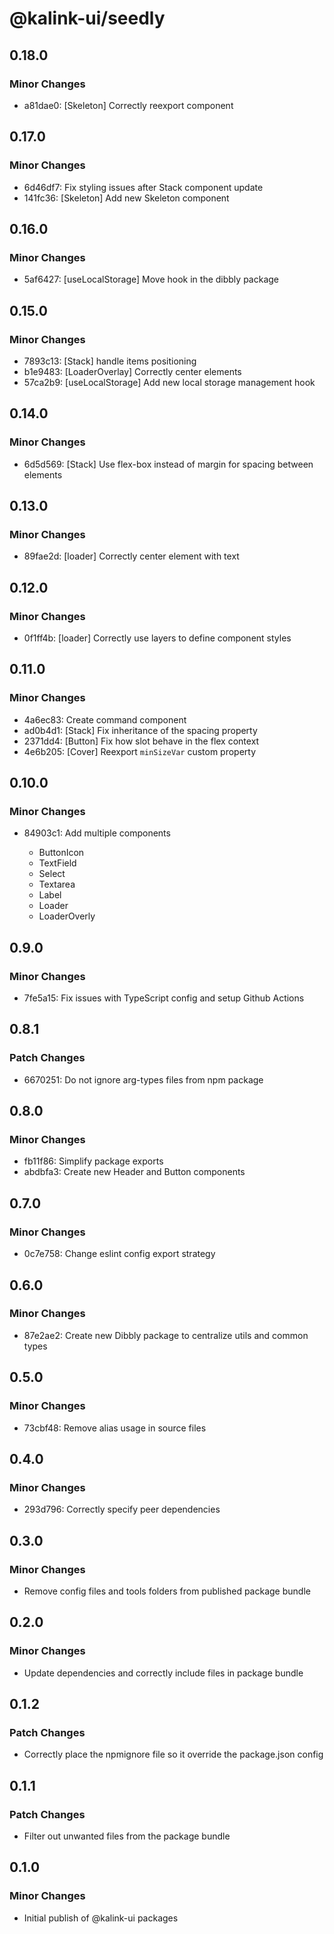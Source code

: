 # @kalink-ui/seedly

## 0.18.0

### Minor Changes

- a81dae0: [Skeleton] Correctly reexport component

## 0.17.0

### Minor Changes

- 6d46df7: Fix styling issues after Stack component update
- 141fc36: [Skeleton] Add new Skeleton component

## 0.16.0

### Minor Changes

- 5af6427: [useLocalStorage] Move hook in the dibbly package

## 0.15.0

### Minor Changes

- 7893c13: [Stack] handle items positioning
- b1e9483: [LoaderOverlay] Correctly center elements
- 57ca2b9: [useLocalStorage] Add new local storage management hook

## 0.14.0

### Minor Changes

- 6d5d569: [Stack] Use flex-box instead of margin for spacing between elements

## 0.13.0

### Minor Changes

- 89fae2d: [loader] Correctly center element with text

## 0.12.0

### Minor Changes

- 0f1ff4b: [loader] Correctly use layers to define component styles

## 0.11.0

### Minor Changes

- 4a6ec83: Create command component
- ad0b4d1: [Stack] Fix inheritance of the spacing property
- 2371dd4: [Button] Fix how slot behave in the flex context
- 4e6b205: [Cover] Reexport `minSizeVar` custom property

## 0.10.0

### Minor Changes

- 84903c1: Add multiple components

  - ButtonIcon
  - TextField
  - Select
  - Textarea
  - Label
  - Loader
  - LoaderOverly

## 0.9.0

### Minor Changes

- 7fe5a15: Fix issues with TypeScript config and setup Github Actions

## 0.8.1

### Patch Changes

- 6670251: Do not ignore arg-types files from npm package

## 0.8.0

### Minor Changes

- fb11f86: Simplify package exports
- abdbfa3: Create new Header and Button components

## 0.7.0

### Minor Changes

- 0c7e758: Change eslint config export strategy

## 0.6.0

### Minor Changes

- 87e2ae2: Create new Dibbly package to centralize utils and common types

## 0.5.0

### Minor Changes

- 73cbf48: Remove alias usage in source files

## 0.4.0

### Minor Changes

- 293d796: Correctly specify peer dependencies

## 0.3.0

### Minor Changes

- Remove config files and tools folders from published package bundle

## 0.2.0

### Minor Changes

- Update dependencies and correctly include files in package bundle

## 0.1.2

### Patch Changes

- Correctly place the npmignore file so it override the package.json config

## 0.1.1

### Patch Changes

- Filter out unwanted files from the package bundle

## 0.1.0

### Minor Changes

- Initial publish of @kalink-ui packages

